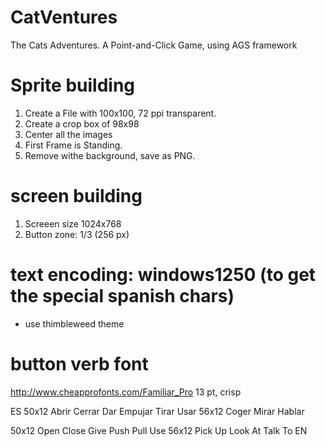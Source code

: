 # CatVentures
The Cats Adventures. A Point-and-Click Game, using AGS framework


# Sprite building

1. Create a File with 100x100, 72 ppi transparent.
2. Create a crop box of 98x98
3. Center all the images
4. First Frame is Standing.
5. Remove withe background, save as PNG.


# screen building

1. Screeen size 1024x768 
2. Button zone: 1/3 (256 px)

# text encoding: windows1250 (to get the special spanish chars)

* use thimbleweed theme


 # button verb font
http://www.cheapprofonts.com/Familiar_Pro
13 pt, crisp

ES
50x12
    Abrir
    Cerrar
    Dar
    Empujar
    Tirar
    Usar
56x12
    Coger
    Mirar
    Hablar

50x12
    Open
    Close
    Give
    Push
    Pull
    Use
56x12
    Pick Up
    Look At
    Talk To
EN



